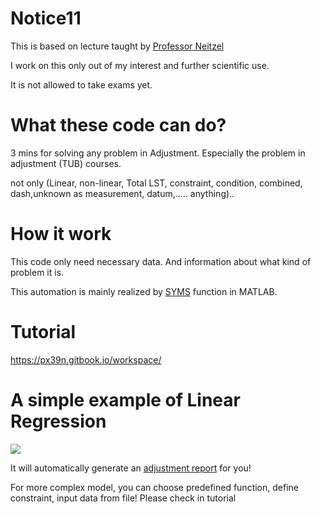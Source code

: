  
# Notice11

This is based on lecture taught by [Professor Neitzel](https://www.researchgate.net/profile/Frank-Neitzel)

I work on this only out of my interest and further scientific use. 

It is not allowed to take exams yet.



# What these code can do?

3 mins for solving any problem in Adjustment. Especially the problem in adjustment (TUB) courses.

not only (Linear, non-linear, Total LST, constraint, condition, combined, dash,unknown as measurement, datum,..... anything)..


# How it work

This code only need necessary data. And information about what kind of problem it is.

This automation is mainly realized by [SYMS](https://de.mathworks.com/help/symbolic/syms.html) function in MATLAB.


# Tutorial
https://px39n.gitbook.io/workspace/


# A simple example of Linear Regression

 ![](https://i.imgur.com/ekiiqdu.png)
 
It will automatically generate an [adjustment report](https://px39n.gitbook.io/workspace/api/how-the-report-looks-like) for you!

For more complex model, you can choose predefined function, define constraint, input data from file! Please check in tutorial

